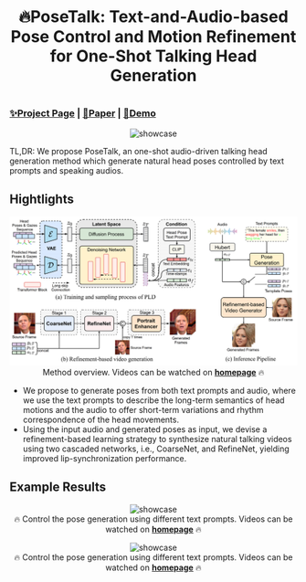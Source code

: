<h1 align="center">🔥PoseTalk: Text-and-Audio-based Pose Control and Motion Refinement for One-Shot Talking Head Generation<h1>



### [✨Project Page](https://posetalk.github.io)  |  [📕Paper](https://arxiv.org/abs)  |  [🎉Demo]()


<p align="center">
  <img src="./assets/images/teaser.jpg" alt="showcase">
</p>

TL,DR: We propose PoseTalk, an one-shot audio-driven talking head generation method which generate natural head poses controlled by text prompts and speaking audios. 

## Hightlights
<p align="center">
  <img src="./assets/images/method.jpg" alt="showcase">
  <br>Method overview. Videos can be watched on <a href="https://posetalk.github.io/"><strong>homepage</strong></a> 🔥
</p>

* We propose to generate poses from both text prompts and audio, where we use the text prompts to describe the long-term semantics of head motions and the audio to offer short-term variations and rhythm correspondence of the head movements. 
* Using the input audio and generated poses as input, we devise a refinement-based learning strategy to synthesize natural talking videos using two cascaded networks, i.e., CoarseNet, and RefineNet, yielding improved lip-synchronization performance. 



## Example Results
<p align="center">
  <img src="./assets/images/demo.gif" alt="showcase">
  <br>
  🔥 Control the pose generation using different text prompts. Videos can be watched on <a href="https://posetalk.github.io/"><strong>homepage</strong></a> 🔥
</p>

<p align="center">
  <img src="./assets/images/EricPaul-audio-variation.gif" alt="showcase">
  <br>
  🔥 Control the pose generation using different text prompts. Videos can be watched on <a href="https://posetalk.github.io/"><strong>homepage</strong></a> 🔥
</p>


